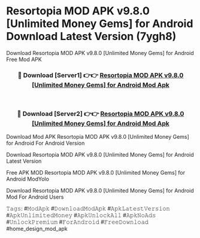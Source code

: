 # Resortopia MOD APK v9.8.0 [Unlimited Money Gems] for Android Download Latest Version (7ygh8)
Download Resortopia MOD APK v9.8.0 [Unlimited Money Gems] for Android Free Mod APK

<div align="center">
<h3>🔴 Download [Server1] 👉👉 <a href="https://apkcomod.com?title=Resortopia_MOD_APK_v9.8.0_[Unlimited_Money_Gems]_for_Android">Resortopia MOD APK v9.8.0 [Unlimited Money Gems] for Android Mod Apk</a></h3><br>

<h3>🔴 Download [Server2] 👉👉 <a href="https://apkcomod.com?title=Resortopia_MOD_APK_v9.8.0_[Unlimited_Money_Gems]_for_Android">Resortopia MOD APK v9.8.0 [Unlimited Money Gems] for Android Mod Apk</a></h3>
</div>


Download Mod APK Resortopia MOD APK v9.8.0 [Unlimited Money Gems] for Android For Android Version

Download Resortopia MOD APK v9.8.0 [Unlimited Money Gems] for Android Latest Version

Free APK MOD Resortopia MOD APK v9.8.0 [Unlimited Money Gems] for Android ModYolo

Download Resortopia MOD APK v9.8.0 [Unlimited Money Gems] for Android Mod For Android Users

𝚃𝚊𝚐𝚜: #𝙼𝚘𝚍𝙰𝚙𝚔 #𝙳𝚘𝚠𝚗𝚕𝚘𝚊𝚍𝙼𝚘𝚍𝙰𝚙𝚔 #𝙰𝚙𝚔𝙻𝚊𝚝𝚎𝚜𝚝𝚅𝚎𝚛𝚜𝚒𝚘𝚗 #𝙰𝚙𝚔𝚄𝚗𝚕𝚒𝚖𝚒𝚝𝚎𝚍𝙼𝚘𝚗𝚎𝚢 #𝙰𝚙𝚔𝚄𝚗𝚕𝚘𝚌𝚔𝙰𝚕𝚕 #𝙰𝚙𝚔𝙽𝚘𝙰𝚍𝚜 #𝚄𝚗𝚕𝚘𝚌𝚔𝙿𝚛𝚎𝚖𝚒𝚞𝚖 #𝙵𝚘𝚛𝙰𝚗𝚍𝚛𝚘𝚒𝚍 #𝙵𝚛𝚎𝚎𝙳𝚘𝚠𝚗𝚕𝚘𝚊𝚍 #home_design_mod_apk